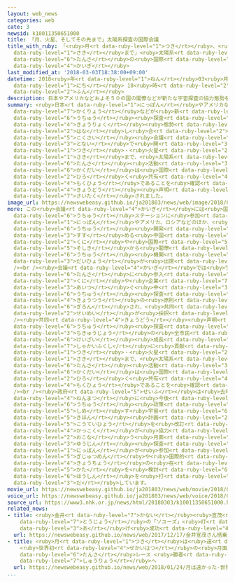 ```yaml
---
layout: web_news
categories: web
cate: 3
newsid: k10011350651000
title: 「月、火星、そしてその先まで」太陽系探査の国際会議
title_with_ruby: 「<ruby>月<rt data-ruby-level="1">つき</rt></ruby>、<ruby>火星<rt data-ruby-level="2">かせい</rt></ruby>、そしてその<ruby>先<rt
  data-ruby-level="1">さき</rt></ruby>まで」<ruby>太陽系<rt data-ruby-level="6">たいようけい</rt></ruby><ruby>探査<rt
  data-ruby-level="6">たんさ</rt></ruby>の<ruby>国際<rt data-ruby-level="5">こくさい</rt></ruby><ruby>会議<rt
  data-ruby-level="4">かいぎ</rt></ruby>
last_modified_at: '2018-03-03T18:38:00+09:00'
datetime: 2018<ruby>年<rt data-ruby-level="1">ねん</rt></ruby>03<ruby>月<rt data-ruby-level="1">がつ</rt></ruby>03<ruby>日<rt
  data-ruby-level="1">にち</rt></ruby> 18<ruby>時<rt data-ruby-level="2">じ</rt></ruby>38<ruby>分<rt
  data-ruby-level="2">ふん</rt></ruby>
description: 日本やアメリカなどおよそ５０の国の閣僚などが新たな宇宙探査の協力態勢を話し合う国際会議が都内で開かれ、「月・火星、そしてその先まで、太陽系の探査活動の拡大は国際コミュニティーで広く共有されている目標であることを確認した」などとする共同声明が採択されました。
summary: <ruby>日本<rt data-ruby-level="1">にっぽん</rt></ruby>やアメリカなどおよそ５０の<ruby>国<rt data-ruby-level="2">くに</rt></ruby>の<ruby>閣僚<rt
  data-ruby-level="7">かくりょう</rt></ruby>などが<ruby>新<rt data-ruby-level="2">あら</rt></ruby>たな<ruby>宇宙<rt
  data-ruby-level="6">うちゅう</rt></ruby><ruby>探査<rt data-ruby-level="6">たんさ</rt></ruby>の<ruby>協力<rt
  data-ruby-level="4">きょうりょく</rt></ruby><ruby>態勢<rt data-ruby-level="5">たいせい</rt></ruby>を<ruby>話<rt
  data-ruby-level="2">はな</rt></ruby>し<ruby>合<rt data-ruby-level="2">あ</rt></ruby>う<ruby>国際<rt
  data-ruby-level="5">こくさい</rt></ruby><ruby>会議<rt data-ruby-level="4">かいぎ</rt></ruby>が<ruby>都内<rt
  data-ruby-level="3">とない</rt></ruby>で<ruby>開<rt data-ruby-level="3">ひら</rt></ruby>かれ、「<ruby>月<rt
  data-ruby-level="1">つき</rt></ruby>・<ruby>火星<rt data-ruby-level="2">かせい</rt></ruby>、そしてその<ruby>先<rt
  data-ruby-level="1">さき</rt></ruby>まで、<ruby>太陽系<rt data-ruby-level="6">たいようけい</rt></ruby>の<ruby>探査<rt
  data-ruby-level="6">たんさ</rt></ruby><ruby>活動<rt data-ruby-level="3">かつどう</rt></ruby>の<ruby>拡大<rt
  data-ruby-level="6">かくだい</rt></ruby>は<ruby>国際<rt data-ruby-level="5">こくさい</rt></ruby>コミュニティーで<ruby>広<rt
  data-ruby-level="2">ひろ</rt></ruby>く<ruby>共有<rt data-ruby-level="4">きょうゆう</rt></ruby>されている<ruby>目標<rt
  data-ruby-level="4">もくひょう</rt></ruby>であることを<ruby>確認<rt data-ruby-level="7">かくにん</rt></ruby>した」などとする<ruby>共同<rt
  data-ruby-level="4">きょうどう</rt></ruby><ruby>声明<rt data-ruby-level="2">せいめい</rt></ruby>が<ruby>採択<rt
  data-ruby-level="7">さいたく</rt></ruby>されました。
image_url: https://newswebeasy.github.io/ja201803/news/web/image/2018/03/03/K10011350651_1803031855_1803031856_01_02.jpg
more: この<ruby>会議<rt data-ruby-level="4">かいぎ</rt></ruby>には<ruby>国際<rt data-ruby-level="5">こくさい</rt></ruby><ruby>宇宙<rt
  data-ruby-level="6">うちゅう</rt></ruby>ステーションに<ruby>参加<rt data-ruby-level="4">さんか</rt></ruby>する<ruby>日本<rt
  data-ruby-level="1">にっぽん</rt></ruby>やアメリカ、ロシアなどのほか、<ruby>独自<rt data-ruby-level="5">どくじ</rt></ruby>に<ruby>宇宙<rt
  data-ruby-level="6">うちゅう</rt></ruby><ruby>開発<rt data-ruby-level="3">かいはつ</rt></ruby>を<ruby>進<rt
  data-ruby-level="3">すす</rt></ruby>める<ruby>中国<rt data-ruby-level="2">ちゅうごく</rt></ruby>など、およそ５０の<ruby>国<rt
  data-ruby-level="2">くに</rt></ruby>や<ruby>国際<rt data-ruby-level="5">こくさい</rt></ruby><ruby>組織<rt
  data-ruby-level="5">そしき</rt></ruby>から<ruby>閣僚<rt data-ruby-level="7">かくりょう</rt></ruby>や<ruby>宇宙<rt
  data-ruby-level="6">うちゅう</rt></ruby><ruby>機関<rt data-ruby-level="4">きかん</rt></ruby>の<ruby>代表<rt
  data-ruby-level="3">だいひょう</rt></ruby>が<ruby>出席<rt data-ruby-level="4">しゅっせき</rt></ruby>しました。<br
  /><br /><ruby>会議<rt data-ruby-level="4">かいぎ</rt></ruby>では<ruby>宇宙<rt data-ruby-level="6">うちゅう</rt></ruby><ruby>探査<rt
  data-ruby-level="6">たんさ</rt></ruby>に<ruby>参入<rt data-ruby-level="4">さんにゅう</rt></ruby>する<ruby>国<rt
  data-ruby-level="2">くに</rt></ruby>や<ruby>企業<rt data-ruby-level="7">きぎょう</rt></ruby>が<ruby>相次<rt
  data-ruby-level="3">あいつ</rt></ruby>ぐ<ruby>中<rt data-ruby-level="3">なか</rt></ruby>で、<ruby>宇宙<rt
  data-ruby-level="6">うちゅう</rt></ruby><ruby>探査<rt data-ruby-level="6">たんさ</rt></ruby>の<ruby>共通<rt
  data-ruby-level="4">きょうつう</rt></ruby>の<ruby>原則<rt data-ruby-level="5">げんそく</rt></ruby>について<ruby>議論<rt
  data-ruby-level="6">ぎろん</rt></ruby>され、<ruby>共同<rt data-ruby-level="4">きょうどう</rt></ruby><ruby>声明<rt
  data-ruby-level="2">せいめい</rt></ruby>が<ruby>採択<rt data-ruby-level="7">さいたく</rt></ruby>されました。<br
  /><ruby>共同<rt data-ruby-level="4">きょうどう</rt></ruby><ruby>声明<rt data-ruby-level="2">せいめい</rt></ruby>では、<ruby>宇宙<rt
  data-ruby-level="6">うちゅう</rt></ruby><ruby>探査<rt data-ruby-level="6">たんさ</rt></ruby>は<ruby>地球上<rt
  data-ruby-level="3">ちきゅうじょう</rt></ruby>の<ruby>全市民<rt data-ruby-level="4">ぜんしみん</rt></ruby>の<ruby>経済<rt
  data-ruby-level="6">けいざい</rt></ruby><ruby>成長<rt data-ruby-level="4">せいちょう</rt></ruby>と<ruby>社会福祉<rt
  data-ruby-level="7">しゃかいふくし</rt></ruby>に<ruby>貢献<rt data-ruby-level="7">こうけん</rt></ruby>するとしたうえで、<ruby>月<rt
  data-ruby-level="1">つき</rt></ruby>・<ruby>火星<rt data-ruby-level="2">かせい</rt></ruby>、そしてその<ruby>先<rt
  data-ruby-level="1">さき</rt></ruby>まで、<ruby>太陽系<rt data-ruby-level="6">たいようけい</rt></ruby>の<ruby>探査<rt
  data-ruby-level="6">たんさ</rt></ruby><ruby>活動<rt data-ruby-level="3">かつどう</rt></ruby>の<ruby>拡大<rt
  data-ruby-level="6">かくだい</rt></ruby>は<ruby>国際<rt data-ruby-level="5">こくさい</rt></ruby>コミュニティーで<ruby>広<rt
  data-ruby-level="2">ひろ</rt></ruby>く<ruby>共有<rt data-ruby-level="4">きょうゆう</rt></ruby>されている<ruby>目標<rt
  data-ruby-level="4">もくひょう</rt></ruby>であることを<ruby>確認<rt data-ruby-level="7">かくにん</rt></ruby>した、などとしています。<br
  /><br /><ruby>政府<rt data-ruby-level="5">せいふ</rt></ruby>は<ruby>去年<rt data-ruby-level="3">きょねん</rt></ruby>の<ruby>年末<rt
  data-ruby-level="4">ねんまつ</rt></ruby>に<ruby>今後<rt data-ruby-level="2">こんご</rt></ruby>の<ruby>宇宙<rt
  data-ruby-level="6">うちゅう</rt></ruby><ruby>政策<rt data-ruby-level="6">せいさく</rt></ruby>のスケジュールなどを<ruby>示<rt
  data-ruby-level="5">しめ</rt></ruby>す<ruby>宇宙<rt data-ruby-level="6">うちゅう</rt></ruby><ruby>基本<rt
  data-ruby-level="5">きほん</rt></ruby><ruby>計画<rt data-ruby-level="2">けいかく</rt></ruby>の<ruby>工程表<rt
  data-ruby-level="5">こうていひょう</rt></ruby>を<ruby>改訂<rt data-ruby-level="7">かいてい</rt></ruby>し、<ruby>各国<rt
  data-ruby-level="4">かっこく</rt></ruby>が<ruby>協力<rt data-ruby-level="4">きょうりょく</rt></ruby>して<ruby>行<rt
  data-ruby-level="2">おこな</rt></ruby>う<ruby>月面<rt data-ruby-level="3">げつめん</rt></ruby>の<ruby>有人<rt
  data-ruby-level="3">ゆうじん</rt></ruby><ruby>探査<rt data-ruby-level="6">たんさ</rt></ruby>に<ruby>日本<rt
  data-ruby-level="1">にっぽん</rt></ruby>が<ruby>参加<rt data-ruby-level="4">さんか</rt></ruby>できるよう、ことしから<ruby>技術面<rt
  data-ruby-level="5">ぎじゅつめん</rt></ruby>や<ruby>国際的<rt data-ruby-level="5">こくさいてき</rt></ruby>な<ruby>協調<rt
  data-ruby-level="4">きょうちょう</rt></ruby>の<ruby>在<rt data-ruby-level="5">あ</rt></ruby>り<ruby>方<rt
  data-ruby-level="5">かた</rt></ruby>を<ruby>検討<rt data-ruby-level="6">けんとう</rt></ruby>する<ruby>方針<rt
  data-ruby-level="6">ほうしん</rt></ruby>を<ruby>打<rt data-ruby-level="3">う</rt></ruby>ち<ruby>出<rt
  data-ruby-level="3">だ</rt></ruby>しています。
movie_url: https://newswebeasy.github.io/ja201803/news/web/movie/2018/03/03/k10011350651_201803031949_201803031959.mp4
voice_url: https://newswebeasy.github.io/ja201803/news/web/voice/2018/03/03/k10011350651_201803031949_201803031959.mp3
source_url: https://www3.nhk.or.jp/news/html/20180303/k10011350651000.html
related_news:
- title: <ruby>金井<rt data-ruby-level="7">かない</rt></ruby><ruby>宣茂<rt data-ruby-level="8">のりしげ</rt></ruby>さん<ruby>搭乗<rt
    data-ruby-level="7">とうじょう</rt></ruby>の「ソユーズ」<ruby>打<rt data-ruby-level="3">う</rt></ruby>ち<ruby>上<rt
    data-ruby-level="3">あ</rt></ruby>げ<ruby>成功<rt data-ruby-level="4">せいこう</rt></ruby>
  url: https://newswebeasy.github.io/news/web/2017/12/17/金井宣茂さん搭乗のソユーズ打ち上げ成功
- title: <ruby>月<rt data-ruby-level="1">つき</rt></ruby>は<ruby>遠<rt data-ruby-level="2">とお</rt></ruby>かった…
    <ruby>世界初<rt data-ruby-level="4">せかいはつ</rt></ruby>の<ruby>月面<rt data-ruby-level="3">げつめん</rt></ruby><ruby>探査<rt
    data-ruby-level="6">たんさ</rt></ruby>レース <ruby>勝者<rt data-ruby-level="3">しょうしゃ</rt></ruby>なく<ruby>終了<rt
    data-ruby-level="7">しゅうりょう</rt></ruby>へ
  url: https://newswebeasy.github.io/news/web/2018/01/24/月は遠かった-世界初の月面探査レース-勝者なく終了へ
...
```


